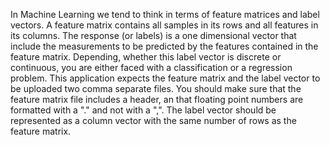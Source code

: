 In Machine Learning we tend to think in terms of feature matrices and label vectors. 
A feature matrix contains all samples in its rows and all features in its columns. 
The response (or labels) is a one dimensional vector that include the measurements 
to be predicted by the features contained in the feature matrix. Depending, whether 
this label vector is discrete or continuous, you are either faced with a classification 
or a regression problem. This application expects the feature matrix and the label vector 
to be uploaded two comma separate files. You should make sure that the feature matrix file 
includes a header, an that floating point numbers are formatted with a "." and not with a ",".
The label vector should be represented as a column vector with the same number of rows as the feature
matrix.